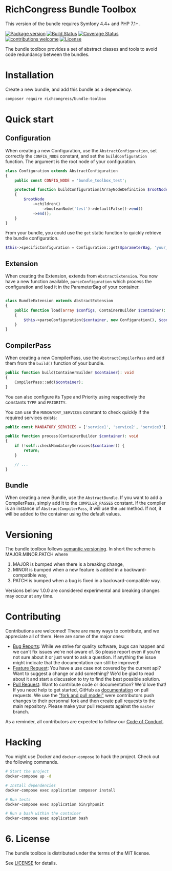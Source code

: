 # RichCongress Bundle Toolbox

This version of the bundle requires Symfony 4.4+ and PHP 7.1+.

[![Package version](https://img.shields.io/packagist/v/richcongress/bundle-toolbox)](https://packagist.org/packages/richcongress/bundle-toolbox)
[![Build Status](https://img.shields.io/travis/richcongress/bundle-toolbox.svg?branch=master)](https://travis-ci.org/richcongress/bundle-toolbox?branch=master)
[![Coverage Status](https://coveralls.io/repos/github/richcongress/bundle-toolbox/badge.svg?branch=master)](https://coveralls.io/github/richcongress/bundle-toolbox?branch=master)
[![contributions welcome](https://img.shields.io/badge/contributions-welcome-brightgreen.svg?style=flat)](https://github.com/richcongress/bundle-toolbox/issues)
[![License](https://img.shields.io/badge/license-MIT-red.svg)](LICENSE.md)

The bundle toolbox provides a set of abstract classes and tools to avoid code redundancy between the bundles.


# Installation

Create a new bundle, and add this bundle as a dependency.

```bash
composer require richcongress/bundle-toolbox
```


# Quick start

## Configuration

When creating a new Configuration, use the `AbstractConfiguration`, set correctly the `CONFIG_NODE` constant, and set the `buildConfiguration` function. The argument is the root node of your configuration.

```php
class Configuration extends AbstractConfiguration
{
    public const CONFIG_NODE = 'bundle_toolbox_test';

    protected function buildConfiguration(ArrayNodeDefinition $rootNode): void
    {
        $rootNode
            ->children()
                ->booleanNode('test')->defaultFalse()->end()
            ->end();
    }
}
```

From your bundle, you could use the `get` static function to quickly retrieve the bundle configuration.

```php
$this->specificConfiguration = Configuration::get($parameterBag, 'your_sub_configuration');
```

## Extension

When creating the Extension, extends from `AbstractExtension`. You now have a new function available, `parseConfiguration` which process the configuration and load it in the ParameterBag of your container.

```php

class BundleExtension extends AbstractExtension
{
    public function load(array $configs, ContainerBuilder $container): void
    {
        $this->parseConfiguration($container, new Configuration(), $configs);
    }
}
```

## CompilerPass

When creating a new CompilerPass, use the `AbstractCompilerPass` and add them from the `build()` function of your bundle.

```php
public function build(ContainerBuilder $container): void
{
    CompilerPass::add($container);
}
```

You can also configure its Type and Priority using respectively the constants `TYPE` and `PRIORITY`.

You can use the `MANDATORY_SERVICES` constant to check quickly if the required services exists:

```php
public const MANDATORY_SERVICES = ['service1', 'service2', 'service3'];

public function process(ContainerBuilder $container): void
{
    if (!self::checkMandatoryServices($container)) {
        return;
    }

    // ...
}
```

## Bundle

When creating a new Bundle, use the `AbstractBundle`. If you want to add a CompilerPass, simply add it to the `COMPILER_PASSES` constant. If the compiler is an instance of `AbstractCompilerPass`, it will use the `add` method. If not, it will be added to the container using the default values.

# Versioning

The bundle toolbox follows [semantic versioning](https://semver.org/). In short the scheme is MAJOR.MINOR.PATCH where
1. MAJOR is bumped when there is a breaking change,
2. MINOR is bumped when a new feature is added in a backward-compatible way,
3. PATCH is bumped when a bug is fixed in a backward-compatible way.

Versions bellow 1.0.0 are considered experimental and breaking changes may occur at any time.


# Contributing

Contributions are welcomed! There are many ways to contribute, and we appreciate all of them. Here are some of the major ones:

* [Bug Reports](https://github.com/richcongress/bundle-toolbox/issues): While we strive for quality software, bugs can happen and we can't fix issues we're not aware of. So please report even if you're not sure about it or just want to ask a question. If anything the issue might indicate that the documentation can still be improved!
* [Feature Request](https://github.com/richcongress/bundle-toolbox/issues): You have a use case not covered by the current api? Want to suggest a change or add something? We'd be glad to read about it and start a discussion to try to find the best possible solution.
* [Pull Request](https://github.com/richcongress/bundle-toolbox/merge_requests): Want to contribute code or documentation? We'd love that! If you need help to get started, GitHub as [documentation](https://help.github.com/articles/about-pull-requests/) on pull requests. We use the ["fork and pull model"](https://help.github.com/articles/about-collaborative-development-models/) were contributors push changes to their personnal fork and then create pull requests to the main repository. Please make your pull requests against the `master` branch.

As a reminder, all contributors are expected to follow our [Code of Conduct](CODE_OF_CONDUCT.md).


# Hacking

You might use Docker and `docker-compose` to hack the project. Check out the following commands.

```bash
# Start the project
docker-compose up -d

# Install dependencies
docker-compose exec application composer install

# Run tests
docker-compose exec application bin/phpunit

# Run a bash within the container
docker-compose exec application bash
```


# 6. License

The bundle toolbox is distributed under the terms of the MIT license.

See [LICENSE](LICENSE.md) for details.
